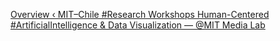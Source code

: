 [Overview ‹ MIT–Chile #Research Workshops   Human-Centered #ArtificialIntelligence & Data Visualization — @MIT Media Lab ](https://qi.tc/qi/7720)